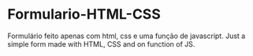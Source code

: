 # Formulario-HTML-CSS
 Formulário feito apenas com html, css e uma função de javascript.
 Just a simple form made with HTML, CSS and on function of JS.
